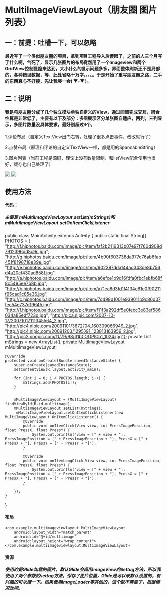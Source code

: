 # MultiImageViewLayout（朋友圈 图片列表）
## 一：前提：吐槽一下，可以忽略
#### 最近写了一个类似朋友圈的项目，拿到项目工程导入后傻眼了，之前的人三个月写了什么啊，气死了，显示几张图片的布局竟然用了一个Imageview和两个GridView控制显隐来达到，大小什么的显示问题多多，界面整体刷新还不是局部的，各种错误数据，等，此处省略十万字。。。。。于是开始了重写朋友圈之路，二手的东西真心不好接，先让我哭一会( ▼-▼ )。

## 二：说明

#### 我是将朋友圈分成了几个独立模块单独自定义的View，通过回调完成交互，耦合性算是非常低了，主要有以下及部分：多图展示区分单张图自适应，两列，三列显示，多图片数量没具体要求，最好别超过9个。

1.评论布局（自定义TextView出门右转，处理了很多点击事件，改改就行了）

2.点赞布局（原理和评论的自定义TextView一样，都是用的SpannableString）

3.图片列表（当前工程是源码，理论上没有数量限制，和listView配合使用也很好，缓存也自己处理了）


![](https://github.com/hnsugar/MultiImageViewLayout/blob/master/jdfw.gif)
![](https://github.com/hnsugar/MultiImageViewLayout/blob/master/picture.png)
## 使用方法
#### 代码：  
##### 主要是 mMultiImageViewLayout.setList(mStrings)和 mMultiImageViewLayout.setOnItemClickListener


public class MainActivity extends Activity {
    public static final String[] PHOTOS = {
            "http://f.hiphotos.baidu.com/image/pic/item/faf2b2119313b07e97f760d908d7912396dd8c9c.jpg",
            "http://g.hiphotos.baidu.com/image/pic/item/4b90f603738da977c76ab6fab451f8198718e39e.jpg",
            "http://e.hiphotos.baidu.com/image/pic/item/902397dda144ad343de8b756d4a20cf430ad858f.jpg",
            "http://a.hiphotos.baidu.com/image/pic/item/a6efce1b9d16fdfa0fbc1ebfb68f8c5495ee7b8b.jpg",
            "http://b.hiphotos.baidu.com/image/pic/item/a71ea8d3fd1f4134e61e0f90211f95cad1c85e36.jpg",
            "http://c.hiphotos.baidu.com/image/pic/item/7dd98d1001e939011b9c86d07fec54e737d19645.jpg",
            "http://f.hiphotos.baidu.com/image/pic/item/f11f3a292df5e0fecc3e83ef586034a85edf723d.jpg",
            "http://pica.nipic.com/2007-10-17/20071017111345564_2.jpg",
            "http://pic4.nipic.com/20091101/3672704_160309066949_2.jpg",
            "http://pic4.nipic.com/20091203/1295091_123813163959_2.jpg",
            "http://pic2.ooopic.com/11/79/98/31bOOOPICb1_1024.jpg"};
    private List<String> mStrings = new ArrayList<String>();
    private MultiImageViewLayout mMultiImageViewLayout;

    @Override
    protected void onCreate(Bundle savedInstanceState) {
        super.onCreate(savedInstanceState);
        setContentView(R.layout.activity_main);

        for (int i = 0; i < PHOTOS.length; i++) {
            mStrings.add(PHOTOS[i]);
        }


        mMultiImageViewLayout = (MultiImageViewLayout) findViewById(R.id.multiimage);
        mMultiImageViewLayout.setList(mStrings);
         mMultiImageViewLayout.setOnItemClickListener(new MultiImageViewLayout.OnItemClickListener() {
            @Override
            public void onItemClick(View view, int PressImagePosition, float PressX, float PressY) {
                System.out.println("view = [" + view + "], PressImagePosition = [" + PressImagePosition + "], PressX = [" + PressX + "], PressY = [" + PressY + "]");
            }

            @Override
            public void onItemLongClick(View view, int PressImagePosition, float PressX, float PressY) {
                System.out.println("view = [" + view + "], PressImagePosition = [" + PressImagePosition + "], PressX = [" + PressX + "], PressY = [" + PressY + "]");
            }

        });
    }
}


#### 布局
<?xml version="1.0" encoding="utf-8"?>
<!--
  ~ Copyright (c) 2016. Lu Jianchao
  -->

<RelativeLayout
    xmlns:android="http://schemas.android.com/apk/res/android"
    xmlns:tools="http://schemas.android.com/tools"
    android:layout_width="match_parent"
    android:layout_height="match_parent"
    tools:context="com.example.multiimageviewlayout.MainActivity">

    <com.example.multiimageviewlayout.MultiImageViewLayout
        android:layout_width="match_parent"
        android:id="@+id/multiimage"
        android:layout_height="wrap_content"></com.example.multiimageviewlayout.MultiImageViewLayout>
</RelativeLayout>

#### 资源
##### 使用的是Glide加载的图片，默认Glide会调用ImageView的Settag方法，所以我使用了两个参数的settag方法，保存了图片位置，Glide是可以改默认设置的，有兴趣的可以搜一下。如果使用ImageLoader等其他的，这个就不需要了，根据情况改吧。
<resources>
  <item type="id" name="FriendLife_Position"/>
</resources>
